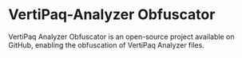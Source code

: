 # VertiPaq-Analyzer Obfuscator

VertiPaq Analyzer Obfuscator is an open-source project available on GitHub, enabling the obfuscation of VertiPaq Analyzer files.
